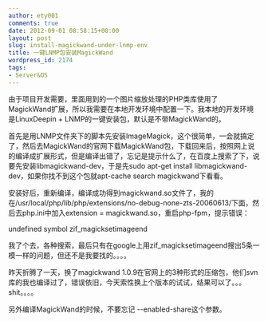 ```yaml
---
author: ety001
comments: true
date: 2012-09-01 08:58:15+00:00
layout: post
slug: install-magickwand-under-lnmp-env
title: 一键LNMP包安装MagickWand
wordpress_id: 2174
tags:
- Server&OS
---
```


由于项目开发需要，里面用到的一个图片缩放处理的PHP类库使用了MagickWand扩展，所以我需要在本地开发环境中配置一下。我本地的开发环境是LinuxDeepin + LNMP的一键安装包，默认是不带MagickWand的。

首先是用LNMP文件夹下的脚本先安装ImageMagick，这个很简单，一会就搞定了，然后去MagickWand的官网下载MagickWand包，下载回来后，按照网上说的编译成扩展形式，但是编译出错了，忘记是提示什么了，在百度上搜索了下，说要先安装libmagickwand-dev，于是先sudo apt-get install libmagickwand-dev，如果你找不到这个包就apt-cache search magickwand下看看。

安装好后，重新编译，编译成功得到magickwand.so文件了，我的在/usr/local/php/lib/php/extensions/no-debug-none-zts-20060613/下面，然后去php.ini中加入extension = magickwand.so，重启php-fpm，提示错误：

undefined symbol zif_magicksetimageend

我了个去，各种搜索，最后只有在google上用zif_magicksetimageend搜出5条一模一样的问题，但还不是我要找的。。。。

昨天折腾了一天，换了magickwand 1.0.9在官网上的3种形式的压缩包，他们svn库的我也编译过了，错误依旧，今天索性换上个版本的试试，结果可以了。。。shit。。。。

另外编译MagickWand的时候，不要忘记 --enabled-share这个参数。

